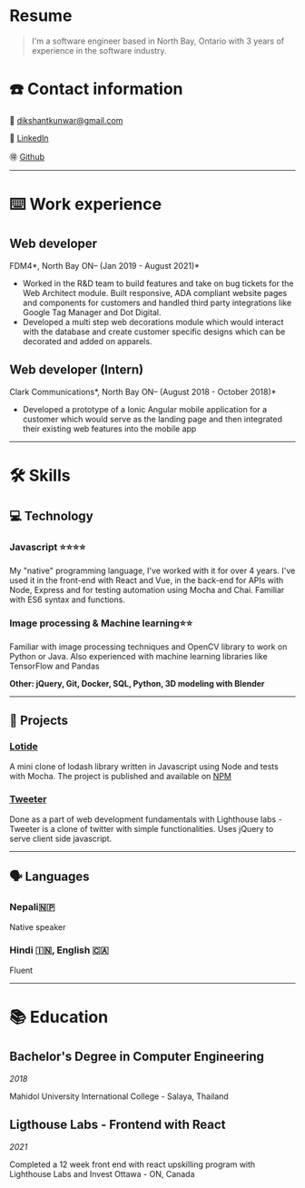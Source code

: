 # Resume

> I'm a software engineer based in North Bay, Ontario with 3 years of experience in the software industry.
> 

# ☎️ Contact information

📧 dikshantkunwar@gmail.com

🔗 [LinkedIn](https://www.linkedin.com/in/dikshant-konwar-prasai-9b8a84123/)

🉐 [Github](https://www.github.com/dikshantkunwar)

---

# ⌨️ Work experience

## Web developer

FDM4*, North Bay ON– (Jan 2019 - August 2021)*

- Worked in the R&D team to build features and take on bug tickets for the Web Architect module. Built responsive, ADA compliant website pages and components for customers and handled third party integrations like Google Tag Manager and Dot Digital.
- Developed a multi step web decorations module which would interact with the database and create customer specific designs which can be decorated and added on apparels.

  

## Web developer (Intern)

Clark Communications*, North Bay ON– (August 2018 - October 2018)*

- Developed a prototype of a Ionic Angular mobile application for a customer which would serve as the landing page and then integrated their existing web features into the mobile app

---

# 🛠 Skills

## 💻 Technology

### Javascript ⭐️⭐️⭐️⭐️

My "native" programming language, I've worked with it for over 4 years. I've used it in the front-end with React and Vue, in the back-end for APIs with Node, Express and for testing automation using Mocha and Chai. Familiar with ES6 syntax and functions.

### Image processing & Machine learning⭐️⭐️

Familiar with image processing techniques and OpenCV library to work on Python or Java. Also experienced with machine learning libraries like TensorFlow and Pandas 

**Other: jQuery, Git, Docker, SQL, Python, 3D modeling with Blender** 

---

## 🐉 Projects

### [Lotide](https://github.com/dikshantkunwar/lotide) 
A mini clone of lodash library written in Javascript using Node and tests with Mocha. The project is published and available on [NPM](https://www.npmjs.com/package/@dikshantkunwar/lotide)

### [Tweeter](https://github.com/dikshantkunwar/tweeter)
Done as a part of web development fundamentals with Lighthouse labs - Tweeter is a clone of twitter with simple functionalities. Uses jQuery to serve client side javascript.

---

## 🗣 Languages

### Nepali🇳🇵

Native speaker

### Hindi 🇮🇳, English 🇨🇦

Fluent 

---

# 📚 Education

## **Bachelor's Degree in Computer Engineering**

*2018* 

Mahidol University International College - Salaya, Thailand

## **Ligthouse Labs - Frontend with React**

*2021*

Completed a 12 week front end with react upskilling program with Lighthouse Labs and Invest Ottawa - ON, Canada
